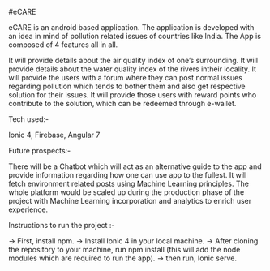 #eCARE

eCARE is an android based application.
The application is developed with an idea in mind of pollution related issues of countries like India.
The App is composed of 4 features all in all.

It will provide details about the air quality index of one’s surrounding.
It will provide details about the water quality index of the rivers intheir locality.
It will provide the users with a forum where they can post normal issues regarding pollution which tends to bother them and also get respective solution for their issues.
It will provide those users with reward points who contribute to
the solution, which can be redeemed through e-wallet.


Tech used:-

Ionic 4, Firebase, Angular 7

Future prospects:-

There will be a Chatbot which will act as an alternative guide to the
app and provide information regarding how one can use app to the
fullest. It will fetch environment related posts using Machine
Learning principles.
The whole platform would be scaled up during the production phase
of the project with Machine Learning incorporation and analytics to
enrich user experience.

Instructions to run the project :-

-> First, install npm.
-> Install Ionic 4 in your local machine.
-> After cloning the repository to your machine, run npm install (this will add the node modules which are required to run the app).
-> then run, Ionic serve.
